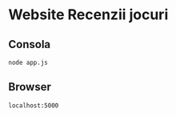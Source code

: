 # Website Recenzii jocuri

## Consola 
```console
node app.js
```
        
## Browser
```console
localhost:5000
```
